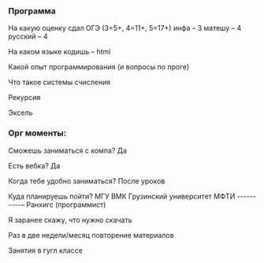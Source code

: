 ### Программа
На какую оценку сдал ОГЭ (3=5+, 4=11+, 5=17+)
инфа – 3
матешу – 4
русский – 4

На каком языке кодишь
– html

Какой опыт программирования (и вопросы по проге)


Что такое системы счисления


Рекурсия


Эксель

### Орг моменты:
Сможешь заниматься с компа?
Да

Есть вебка?
Да

Когда тебе удобно заниматься?
После уроков

Куда планируешь пойти?
МГУ ВМК
Грузинский университет
МФТИ
----------–
Ранхигс (программист)


Я заранее скажу, что нужно скачать


Раз в две недели/месяц повторение материалов


Занятия в гугл классе


